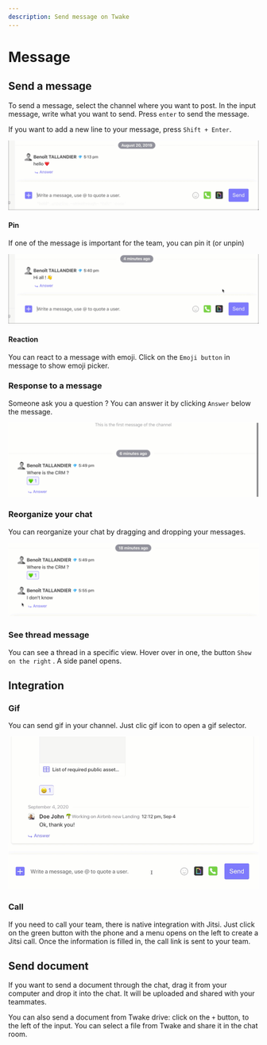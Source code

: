 ```yaml
---
description: Send message on Twake
---
```


# Message

## Send a message

To send a message, select the channel where you want to post. In the input message, write what you want to send. Press `enter` to send the message.

If you want to add a new line to your message, press `Shift + Enter`.

![](../../../assets/sendmessage.gif)

#### Pin

If one of the message is important for the team, you can pin it \(or unpin\)

![](../../../assets/pinmessage.gif)

#### Reaction

You can react to a message with emoji. Click on the `Emoji button` in message to show emoji picker.

### Response to a message

Someone ask you a question ? You can answer it by clicking `Answer` below the message.

![](../../../assets/responsemessage.gif)

### Reorganize your chat

You can reorganize your chat by dragging and dropping your messages.

![](../../../assets/d-and-dmessage.gif)

###

### See thread message

You can see a thread in a specific view. Hover over in one, the button `Show on the right` . A side panel opens.

## Integration

### Gif

You can send gif in your channel. Just clic gif icon to open a gif selector.

![](<../../../assets/gif-(1).gif>)

### Call

If you need to call your team, there is native integration with Jitsi. Just click on the green button with the phone and a menu opens on the left to create a Jitsi call. Once the information is filled in, the call link is sent to your team.

## Send document

If you want to send a document through the chat, drag it from your computer and drop it into the chat. It will be uploaded and shared with your teammates.

You can also send a document from Twake drive: click on the `+` button, to the left of the input. You can select a file from Twake and share it in the chat room.
